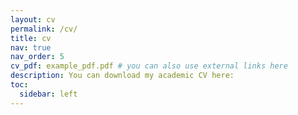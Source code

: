 ```yaml
---
layout: cv
permalink: /cv/
title: cv
nav: true
nav_order: 5
cv_pdf: example_pdf.pdf # you can also use external links here
description: You can download my academic CV here: 
toc:
  sidebar: left
---
```

